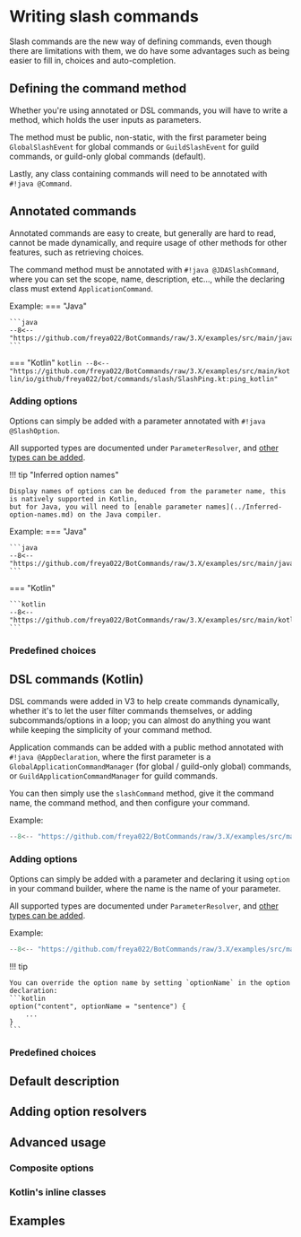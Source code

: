 # Writing slash commands

Slash commands are the new way of defining commands, even though there are limitations with them, 
we do have some advantages such as being easier to fill in, choices and auto-completion.

## Defining the command method

Whether you're using annotated or DSL commands, you will have to write a method, 
which holds the user inputs as parameters.

The method must be public, non-static, with the first parameter being `GlobalSlashEvent` for global commands
or `GuildSlashEvent` for guild commands, or guild-only global commands (default).

Lastly, any class containing commands will need to be annotated with `#!java @Command`.

## Annotated commands

Annotated commands are easy to create, but generally are hard to read, cannot be made dynamically,
and require usage of other methods for other features, such as retrieving choices.

The command method must be annotated with `#!java @JDASlashCommand`,
where you can set the scope, name, description, etc..., 
while the declaring class must extend `ApplicationCommand`.

[//]: # (TODO add tip with live template)

Example:
=== "Java"

    ```java
    --8<-- "https://github.com/freya022/BotCommands/raw/3.X/examples/src/main/java/io/github/freya022/bot/commands/slash/SlashPingJava.java:ping_java"
    ```

=== "Kotlin"
    ```kotlin
    --8<-- "https://github.com/freya022/BotCommands/raw/3.X/examples/src/main/kotlin/io/github/freya022/bot/commands/slash/SlashPing.kt:ping_kotlin"
    ```

### Adding options

Options can simply be added with a parameter annotated with `#!java @SlashOption`.

All supported types are documented under `ParameterResolver`, and [other types can be added](#adding-option-resolvers).

!!! tip "Inferred option names"

    Display names of options can be deduced from the parameter name, this is natively supported in Kotlin,
    but for Java, you will need to [enable parameter names](../Inferred-option-names.md) on the Java compiler.

Example:
=== "Java"

    ```java
    --8<-- "https://github.com/freya022/BotCommands/raw/3.X/examples/src/main/java/io/github/freya022/bot/commands/slash/SlashSayJava.java:say_java"
    ```

=== "Kotlin"

    ```kotlin
    --8<-- "https://github.com/freya022/BotCommands/raw/3.X/examples/src/main/kotlin/io/github/freya022/bot/commands/slash/SlashSay.kt:say_kotlin"
    ```

### Predefined choices

## DSL commands (Kotlin)

DSL commands were added in V3 to help create commands dynamically, 
whether it's to let the user filter commands themselves, or adding subcommands/options in a loop; 
you can almost do anything you want while keeping the simplicity of your command method.

Application commands can be added with a public method annotated with `#!java @AppDeclaration`,
where the first parameter is a `GlobalApplicationCommandManager` (for global / guild-only global) commands, 
or `GuildApplicationCommandManager` for guild commands.

You can then simply use the `slashCommand` method, give it the command name, the command method, 
and then configure your command.

[//]: # (TODO add tip with live template)

Example:
```kotlin
--8<-- "https://github.com/freya022/BotCommands/raw/3.X/examples/src/main/kotlin/io/github/freya022/bot/commands/slash/SlashPing.kt:ping_kotlin_dsl"
```

### Adding options

Options can simply be added with a parameter and declaring it using `option` in your command builder,
where the name is the name of your parameter.

All supported types are documented under `ParameterResolver`, and [other types can be added](#adding-option-resolvers).

Example:
```kotlin
--8<-- "https://github.com/freya022/BotCommands/raw/3.X/examples/src/main/kotlin/io/github/freya022/bot/commands/slash/SlashSay.kt:say_kotlin_dsl"
```

!!! tip
    
    You can override the option name by setting `optionName` in the option declaration:
    ```kotlin
    option("content", optionName = "sentence") {
        ...
    }
    ```

### Predefined choices

## Default description

[//]: # (Describe how descriptions are retrieved from the root bundle, defined in BApplicationConfig)

## Adding option resolvers

## Advanced usage

### Composite options

### Kotlin's inline classes

## Examples

[//]: # (link to examples)
